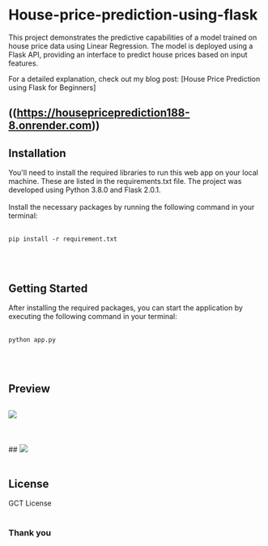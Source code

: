# House-price-prediction-using-flask
This project demonstrates the predictive capabilities of a model trained on house price data using Linear Regression. The model is deployed using a Flask API, providing an interface to predict house prices based on input features.

For a detailed explanation, check out my blog post: [House Price Prediction using Flask for Beginners]
## ((https://housepriceprediction188-8.onrender.com))

## Installation

You'll need to install the required libraries to run this web app on your local machine. These are listed in the requirements.txt file. The project was developed using Python 3.8.0 and Flask 2.0.1.<br><br> Install the necessary packages by running the following command in your terminal:<br><br>

```
pip install -r requirement.txt
```
<br>
<br>

## Getting Started

After installing the required packages, you can start the application by executing the following command in your terminal:<br><br>
```
python app.py
```
<br>
<br>

## Preview
## <img src='https://housepriceprediction188-8.onrender.com'></img>
<br>
<br>
## <img src='https://housepriceprediction188-8.onrender.com'></img>
<br>
<br>

## License
GCT License
<br>
<br>

### Thank you
